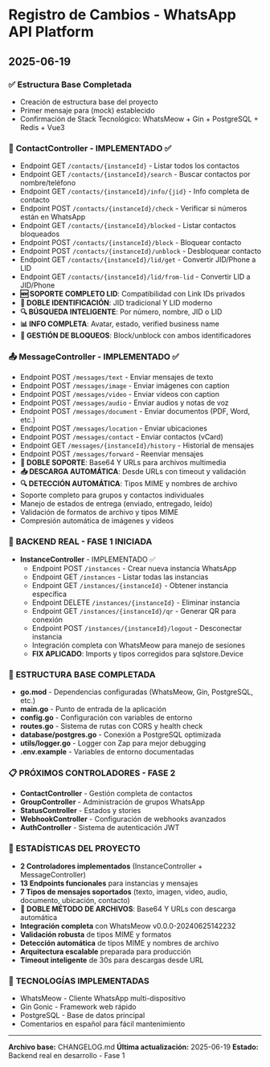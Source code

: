 # Registro de Cambios - WhatsApp API Platform

## **2025-06-19**

### ✅ **Estructura Base Completada**
* Creación de estructura base del proyecto
* Primer mensaje para (mock) establecido
* Confirmación de Stack Tecnológico: WhatsMeow + Gin + PostgreSQL + Redis + Vue3

### 👥 **ContactController** - IMPLEMENTADO ✅
  - Endpoint GET `/contacts/{instanceId}` - Listar todos los contactos  
  - Endpoint GET `/contacts/{instanceId}/search` - Buscar contactos por nombre/teléfono
  - Endpoint GET `/contacts/{instanceId}/info/{jid}` - Info completa de contacto
  - Endpoint POST `/contacts/{instanceId}/check` - Verificar si números están en WhatsApp
  - Endpoint GET `/contacts/{instanceId}/blocked` - Listar contactos bloqueados
  - Endpoint POST `/contacts/{instanceId}/block` - Bloquear contacto
  - Endpoint POST `/contacts/{instanceId}/unblock` - Desbloquear contacto
  - Endpoint GET `/contacts/{instanceId}/lid/get` - Convertir JID/Phone a LID
  - Endpoint GET `/contacts/{instanceId}/lid/from-lid` - Convertir LID a JID/Phone
  - **🆕 SOPORTE COMPLETO LID**: Compatibilidad con Link IDs privados
  - **🔄 DOBLE IDENTIFICACIÓN**: JID tradicional Y LID moderno
  - **🔍 BÚSQUEDA INTELIGENTE**: Por número, nombre, JID o LID
  - **📊 INFO COMPLETA**: Avatar, estado, verified business name
  - **🚫 GESTIÓN DE BLOQUEOS**: Block/unblock con ambos identificadores

### 📤 **MessageController** - IMPLEMENTADO ✅
  - Endpoint POST `/messages/text` - Enviar mensajes de texto
  - Endpoint POST `/messages/image` - Enviar imágenes con caption
  - Endpoint POST `/messages/video` - Enviar videos con caption
  - Endpoint POST `/messages/audio` - Enviar audios y notas de voz
  - Endpoint POST `/messages/document` - Enviar documentos (PDF, Word, etc.)
  - Endpoint POST `/messages/location` - Enviar ubicaciones
  - Endpoint POST `/messages/contact` - Enviar contactos (vCard)
  - Endpoint GET `/messages/{instanceId}/history` - Historial de mensajes
  - Endpoint POST `/messages/forward` - Reenviar mensajes
  - **🚀 DOBLE SOPORTE**: Base64 Y URLs para archivos multimedia
  - **📥 DESCARGA AUTOMÁTICA**: Desde URLs con timeout y validación
  - **🔍 DETECCIÓN AUTOMÁTICA**: Tipos MIME y nombres de archivo
  - Soporte completo para grupos y contactos individuales
  - Manejo de estados de entrega (enviado, entregado, leído)
  - Validación de formatos de archivo y tipos MIME
  - Compresión automática de imágenes y videos

### 🚀 **BACKEND REAL - FASE 1 INICIADA**
* **InstanceController** - IMPLEMENTADO ✅
  - Endpoint POST `/instances` - Crear nueva instancia WhatsApp
  - Endpoint GET `/instances` - Listar todas las instancias
  - Endpoint GET `/instances/{instanceId}` - Obtener instancia específica
  - Endpoint DELETE `/instances/{instanceId}` - Eliminar instancia
  - Endpoint GET `/instances/{instanceId}/qr` - Generar QR para conexión
  - Endpoint POST `/instances/{instanceId}/logout` - Desconectar instancia
  - Integración completa con WhatsMeow para manejo de sesiones
  - **FIX APLICADO**: Imports y tipos corregidos para sqlstore.Device

### 📁 **ESTRUCTURA BASE COMPLETADA**
* **go.mod** - Dependencias configuradas (WhatsMeow, Gin, PostgreSQL, etc.)
* **main.go** - Punto de entrada de la aplicación
* **config.go** - Configuración con variables de entorno
* **routes.go** - Sistema de rutas con CORS y health check
* **database/postgres.go** - Conexión a PostgreSQL optimizada
* **utils/logger.go** - Logger con Zap para mejor debugging
* **.env.example** - Variables de entorno documentadas

### 📋 **PRÓXIMOS CONTROLADORES - FASE 2**
* **ContactController** - Gestión completa de contactos
* **GroupController** - Administración de grupos WhatsApp  
* **StatusController** - Estados y stories
* **WebhookController** - Configuración de webhooks avanzados
* **AuthController** - Sistema de autenticación JWT

### 🎯 **ESTADÍSTICAS DEL PROYECTO**
* **2 Controladores implementados** (InstanceController + MessageController)
* **13 Endpoints funcionales** para instancias y mensajes
* **7 Tipos de mensajes soportados** (texto, imagen, video, audio, documento, ubicación, contacto)
* **🚀 DOBLE MÉTODO DE ARCHIVOS**: Base64 Y URLs con descarga automática
* **Integración completa** con WhatsMeow v0.0.0-20240625142232
* **Validación robusta** de tipos MIME y formatos
* **Detección automática** de tipos MIME y nombres de archivo
* **Arquitectura escalable** preparada para producción
* **Timeout inteligente** de 30s para descargas desde URL

### 🔧 **TECNOLOGÍAS IMPLEMENTADAS**
* WhatsMeow - Cliente WhatsApp multi-dispositivo
* Gin Gonic - Framework web rápido
* PostgreSQL - Base de datos principal
* Comentarios en español para fácil mantenimiento

---

**Archivo base:** CHANGELOG.md
**Última actualización:** 2025-06-19
**Estado:** Backend real en desarrollo - Fase 1

